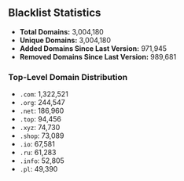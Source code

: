 ## Blacklist Statistics

- **Total Domains:** 3,004,180
- **Unique Domains:** 3,004,180
- **Added Domains Since Last Version:** 971,945
- **Removed Domains Since Last Version:** 989,681

### Top-Level Domain Distribution

-  `.com`: 1,322,521
-  `.org`: 244,547
-  `.net`: 186,960
-  `.top`: 94,456
-  `.xyz`: 74,730
-  `.shop`: 73,089
-  `.io`: 67,581
-  `.ru`: 61,283
-  `.info`: 52,805
-  `.pl`: 49,390
